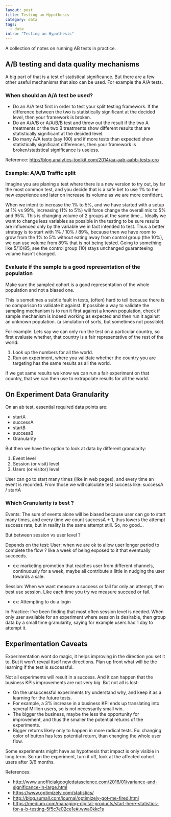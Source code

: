 ```yaml
---
layout: post
title: Testing an Hypothesis
category: data
tags:
  - data
intro: "Testing an Hypothesis"
---
```


A collection of notes on running AB tests in practice.


## A/B testing and data quality mechanisms

A big part of that is a test of statistical significance.
But there are a few other useful mechanisms that also can be used.
For example the A/A tests.


### When should an A/A test be used?

- Do an A/A test first in order to test your split testing framework. If the difference between the two is statistically significant at the decided level, then your framework is broken.
- Do an A/A/B or A/A/B/B test and throw out the result if the two A treatments or the two B treatments show different results that are statistically significant at the decided level.
- Do many A/A tests (say 100) and if more tests than expected show statistically significant differences, then your framework is broken/statistical significance is useless.

Reference: http://blog.analytics-toolkit.com/2014/aa-aab-aabb-tests-cro



### Example: A/A/B Traffic split

Imagine you are planing a test where there is a new version to try out, by far the most common test, and you decide that is a safe bet to use 1% to the new experience and later on increase its volume as we are more confident.

When we intent to increase the 1% to 5%, and we have started with a setup at 1% vs 99%, increasing (1% to 5%) will force change the overall mix to 5% and 95%. This is changing volume of 2 groups at the same time…
Ideally we want to change less variables as possible in the testing to be sure results are influenced only by the variable we in fact intended to test.
Thus a better strategy is to start with 1% / 10% / 89%, because then we have room to grow from the 1% to 5% without eating away from control group (the 10%), we can use volume from 89% that is not being tested.
Going to something like 5/10/85, see the control group (10) stays unchanged guaranteeing volume hasn't changed.



### Evaluate if the sample is a good representation of the population

Make sure the sampled cohort is a good representation of the whole population and not a biased one.

This is sometimes a subtle fault in tests, (often) hard to tell because there is no comparison to validate it against.
If possible a way to validate the sampling mechanism is to run it first against a known population, check if sample mechanism is indeed working as expected and then run it against an unknown population. (a simulation of sorts, but sometimes not possible).

For example: Lets say we can only run the test on a particular country, so first evaluate whether, that country is a fair representative of the rest of the world:
1. Look up the numbers for all the world.
2. Run an experiment, where you validate whether the country you are targeting has the same results as all the world.

If  we get same results we know we can run a fair experiment on that country, that we can then use to extrapolate results for all the world.














## On Experiment Data Granularity

On an ab test, essential required data points are:
- startA
- successA 
- startB
- successB
- Granularity

But then we have the option to look at data by different granularity:

1. Event level
2. Session (or visit) level
3. Users (or visitor) level

User can go to start many times (like in web pages), and every time an event is recorded.
From those we will calculate test success like: successA / startA 


### Which Granularity is best ?

Events:
The sum of events alone will be biased because user can go to start many times, and every time we count successA + 1, thus lowers the attempt success rate, but in reality is the same attempt still.
So, no good...

But between session vs user level ?

Depends on the test:
User: when we are ok to allow user longer period to complete the flow ? like a week of being exposed to it that eventually succeeds.
- ex: marketing promotion that reaches user from different channels, continuously for a week, maybe all contribute a little in nudging the user towards a sale.

Session: When we want measure a success or fail for only an attempt, then best use session. Like each time you try we measure succeed or fail. 
- ex: Attempting to do a login

In Practice:
I've been finding that most often session level is needed.
When only user available for an experiment where session is desirable, then group data by a small time granularity, saying for example users had 1 day to attempt it.






## Experimentation Caveats

Experimentation wont do magic, it helps improving in the direction you set it to. But it won’t reveal itself new directions. Plan up front what will be the learning if the test is successful.

Not all experiments will result in a success. And it can happen that the business KPIs improvements are not very big. But not all is lost:
- On the unsuccessful experiments try understand why, and keep it as a learning for the future tests.
- For example, a 3% increase in a business KPI ends up translating into several Million users, so is not necessarily small win.
- The bigger the business, maybe the less the opportunity for improvement, and thus the smaller the potential returns of the experiments.
- Bigger returns likely only to happen in more radical tests. Ex: changing color of button has less potential return, than changing the whole user flow.

Some experiments might have as hypothesis that impact is only visible in long term. So run the experiment, turn it off, look at the affected cohort users after 3/6 months.


References:

- <http://www.unofficialgoogledatascience.com/2016/01/variance-and-significance-in-large.html> 
- <https://www.optimizely.com/statistics/>
- <http://blog.sumall.com/journal/optimizely-got-me-fired.html>
- <https://medium.com/managing-digital-products/start-here-statistics-for-a-b-testing-5f5c7e02ce1e#.wwa0kkc1s>